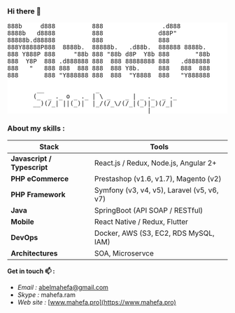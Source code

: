
### Hi there 👋

<pre style="background-color:white;">
888b     d888          888                .d888         
8888b   d8888          888               d88P"          
88888b.d88888          888               888            
888Y88888P888  8888b.  88888b.   .d88b.  888888 8888b.  
888 Y888P 888     "88b 888 "88b d8P  Y8b 888       "88b 
888  Y8P  888 .d888888 888  888 88888888 888   .d888888 
888   "   888 888  888 888  888 Y8b.     888   888  888 
888       888 "Y888888 888  888  "Y8888  888   "Y888888 

        __              _                      
       (_  _ ._ o _ ._ | \ _    _ | _ ._  _ ._ 
       __)(/_| ||(_)|  |_/(/_\/(/_|(_)|_)(/_|  
                                      |        
</pre>

### About my skills :
| Stack | Tools |
|---|---|
|**Javascript / Typescript**| React.js / Redux,  Node.js, Angular 2+ |
|**PHP eCommerce**|Prestashop (v1.6, v1.7),  Magento (v2)|
|**PHP Framework**|Symfony (v3, v4, v5), Laravel (v5, v6, v7)|
|**Java**|SpringBoot (API SOAP / RESTful)|
|**Mobile**|React Native / Redux, Flutter|
|**DevOps**|Docker, AWS (S3, EC2, RDS MySQL, IAM)|
|**Architectures**|SOA, Microservce|
 
**Get in touch 📫 :** 
- *Email :* abelmahefa@gmail.com
- *Skype :* mahefa.ram
- *Web site :* [www.mahefa.pro](https://www.mahefa.pro)


<!--
**MahefaAbel/MahefaAbel** is a ✨ _special_ ✨ repository because its `README.md` (this file) appears on your GitHub profile.

Here are some ideas to get you started:

- 🔭 I’m currently working on ...
- 🌱 I’m currently learning ...
- 👯 I’m looking to collaborate on ...
- 🤔 I’m looking for help with ...
- 💬 Ask me about ...
- 📫 How to reach me: ...
- 😄 Pronouns: ...
- ⚡ Fun fact: ...
-->
